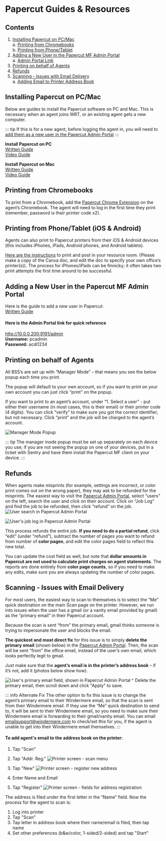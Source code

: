 # Papercut Guides & Resources

## Contents
1. [Installing Papercut on PC/Mac](#installing-papercut-on-pcmac)  
    a. [Printing from Chromebooks](#printing-from-chromebooks)  
    b. [Printing from Phone/Tablet](#printing-from-phone-tablet-ios-android)
2. [Adding a New User in the Papercut MF Admin Portal](#adding-a-new-user-in-the-papercut-mf-admin-portal)  
    a. [Admin Portal Link](#here-is-the-admin-portal-link-for-quick-reference)
3. [Printing on behalf of Agents](#printing-on-behalf-of-agents)
4. [Refunds](#refunds)
5. [Scanning - Issues with Email Delivery](#scanning-issues-with-email-delivery)  
    a. [Adding Email to Printer Address Book](#adding-email-to-printer-address-book)

## Installing Papercut on PC/Mac
Below are guides to install the Papercut software on PC and Mac. This is necessary when an agent joins WRT, or an existing agent gets a new computer.

::: tip
If this is for a new agent, before logging the agent in, you will need to [add them as a new user in the Papercut Admin Portal](#adding-a-new-user-in-the-papercut-mf-admin-portal)
:::

**Install Papercut on PC**  
[Written Guide](https://www.canva.com/design/DAGIha6L88k/EQVFT18i0Ud0WJrXmwzzSg/edit?utm_content=DAGIha6L88k&utm_campaign=designshare&utm_medium=link2&utm_source=sharebutton)  
[Video Guide](https://www.loom.com/share/98a486aa94004ee783e0cfa9070e5d41?sid=f00680f4-45fc-4b70-9eb2-3ebbd0a25d00)  

**Install Papercut on Mac**  
[Written Guide](https://www.canva.com/design/DAGJ6ugsWkk/mDPO0rD1o9TGNRWT9KssKA/edit?utm_content=DAGJ6ugsWkk&utm_campaign=designshare&utm_medium=link2&utm_source=sharebutton)  
[Video Guide](https://www.loom.com/share/75b239615bb84db7a3eee49b00871056?sid=cd4bfb33-215c-401c-8b77-23b4dadf61b3)

## Printing from Chromebooks
To print from a Chromebook, add the [Papercut Chrome Extension](https://chromewebstore.google.com/detail/mobility-print/ndakideadaglgpbblmppfonobpdgggin?hl=en) on the agent’s Chromebook. The agent will need to log in the first time they print (remember, password is their printer code x2).

## Printing from Phone/Tablet (iOS & Android)
Agents can also print to Papercut printers from their iOS & Android devices (this includes iPhones, iPads, Android phones, and Android tablets).  
  
[Here are the instructions](https://www.canva.com/design/DAGJL56iRkE/284orMFVLY1eZaOl8DCPrg/edit?utm_content=DAGJL56iRkE&utm_campaign=designshare&utm_medium=link2&utm_source=sharebutton) to print and post in your resource room. (Please make a copy of the Canva doc, and edit the doc to specify your own office’s printer(s)). The process for iPhones/iPads can be finnicky; it often takes two print attempts the first time around to be successful.

## Adding a New User in the Papercut MF Admin Portal
Here is the guide to add a new user in Papercut:  
[Written Guide](https://www.canva.com/design/DAGJ7TbUj3c/RJ94n1_FGE-noaXTMMOzLw/edit?utm_content=DAGJ7TbUj3c&utm_campaign=designshare&utm_medium=link2&utm_source=sharebutton)  
#### Here is the Admin Portal link for quick reference
http://10.0.0.200:9191/admin  
**Username:** pcadmin  
**Password:** acdi1234

## Printing on behalf of Agents
All BSS’s are set up with “Manager Mode” – that means you see the below popup each time you print.  
  
The popup will default to your own account, so if you want to print on your own account you can just click “print” on the popup.  
  
If you want to print to an agent’s account, under “1. Select a user” - put either their username (in most cases, this is their email) or their printer code (4 digits). You can click “verify” to make sure you got the correct identifier, but not necessary. Click “print” and the job will be charged to the agent’s account.

![Manager Mode Popup](./images/manager-mode.png)

::: tip
The manager mode popup must be set up separately on each device you use; if you are not seeing the popup on one of your devices, put in a ticket with Sentry and have them install the Papercut MF client on your device.
:::

## Refunds
When agents make misprints (for example, settings are incorrect, or color print comes out on the wrong paper), they may ask to be refunded for the misprints. The easiest way to visit the [Papercut Admin Portal](http://10.0.0.200:9191/admin), select “users” on the left, search the user and click on their account. Click on “Job Log” and find the job to be refunded, then click “refund” on the job.
![User search in Papercut Admin Portal](./images/search-user.png)  

![User's job log in Papercut Admin Portal](./images/job-log.png)  

This process refunds the entire job. **If you need to do a partial refund**, click “edit” (under “refund”), subtract the number of pages you want to refund from number of **color pages**, and edit the color pages field to reflect this new total.  

You can update the cost field as well, but note that **dollar amounts in Papercut are not used to calculate print charges on agent statements**. The reports are done entirely from **color page counts**, so if you need to make any edits, make sure you are always updating the number of color pages.

## Scanning - Issues with Email Delivery
For most users, the easiest way to scan to themselves is to select the “Me” quick destination on the main Scan page on the printer. However, we run into issues when the user has a gmail (or a vanity email provided by gmail) as the “primary email” in their Papercut account.  

Because the scan is sent “from” the primary email, gmail thinks someone is trying to impersonate the user and blocks the email.  

**The quickest and most direct fix** for this issue is to simply **delete the primary email** (shown below) in the [Papercut Admin Portal](http://10.0.0.200:9191/admin). Then, the scan will be sent “from” the office email, instead of the user’s own email, which looks perfectly legit to gmail.  

Just make sure that the **agent’s email is in the printer’s address book** – if it’s not, add it (photos below show how).  

![User's primary email field, shown in Papercut Admin Portal](./images/primary-email.png)
^ Delete the primary email, then scroll down and click "Apply" to save.  

::: info Alternate Fix
The other option to fix this issue is to change the agent’s primary email to their Windermere email, so that the scan is sent from their Windermere email. If they use the “Me” quick destination to send to, it will be sent to their Windermere email, so you need to make sure their Windermere email is forwarding to their gmail/vanity email. You can email emailsupport@windermere.com to check/set this for you, if the agent is unable to get into their Windermere email themselves.
:::  

#### To add agent's email to the address book on the printer:
1. Tap "Scan"
2. Tap "Addr. Reg."
![Printer screen - scan menu](./images/addr-reg.png)  

3. Tap "New"
![Printer screen - register new address](./images/new-reg.png)  

4. Enter Name and Email
5. Tap "Register"
![Printer screen - fields for address registration](./images/reg-name-email.png)  

The address is filed under the first letter in the “Name” field. Now the process for the agent to scan is:
1. Log into printer
2. Tap "Scan"
3. Tap letter in address book where their name/email is filed, then tap name
4. Set other preferences (b&w/color, 1-sided/2-sided) and tap "Start"